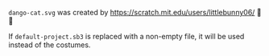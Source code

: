 `dango-cat.svg` was created by https://scratch.mit.edu/users/littlebunny06/ 🍡🐱

If `default-project.sb3` is replaced with a non-empty file, it will be used instead of the costumes.
